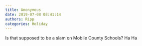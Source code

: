 ```yaml
---
title: Anonymous
date: 2019-07-08 08:41:14
authors: Ripp
categories: Holiday
---
```


 Is that supposed to be a slam on Mobile County Schools?  Ha Ha